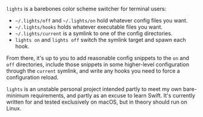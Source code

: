 `lights` is a barebones color scheme switcher for terminal users:

- `~/.lights/off` and `~/.lights/on` hold whatever config files you want.
- `~/.lights/hooks` holds whatever executable files you want.
- `~/.lights/current` is a symlink to one of the config directories.
- `lights on` and `lights off` switch the symlink target and spawn each hook.

From there, it's up to you to add reasonable config snippets to the `on` and
`off` directories, include those snippets in some higher-level configuration
through the `current` symlink, and write any hooks you need to force a
configuration reload.

`lights` is an unstable personal project intended partly to meet my own
bare-minimum requirements, and partly as an excuse to learn Swift. It's
currently written for and tested exclusively on macOS, but in theory should run
on Linux.
